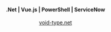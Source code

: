 <h4 align="center">.Net | Vue.js | PowerShell | ServiceNow</h4>

<p align="center">
    <a href="https://void-type.net">void-type.net</a>
</p>
